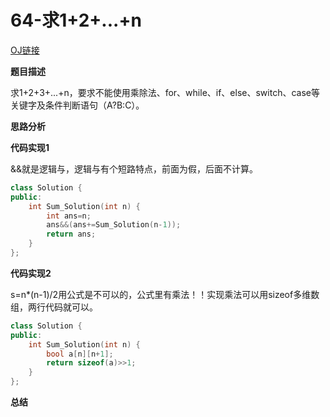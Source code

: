 # 64-求1+2+...+n

[OJ链接](https://www.nowcoder.com/practice/7a0da8fc483247ff8800059e12d7caf1?tpId=13&tqId=11200&tPage=3&rp=1&ru=%2Fta%2Fcoding-interviews&qru=%2Fta%2Fcoding-interviews%2Fquestion-ranking)

**题目描述**

求1+2+3+...+n，要求不能使用乘除法、for、while、if、else、switch、case等关键字及条件判断语句（A?B:C）。

**思路分析**

**代码实现1**

&&就是逻辑与，逻辑与有个短路特点，前面为假，后面不计算。

```c++
class Solution {
public:
    int Sum_Solution(int n) {
        int ans=n;
        ans&&(ans+=Sum_Solution(n-1));
        return ans;
    }
};
```

**代码实现2**

s=n*(n-1)/2用公式是不可以的，公式里有乘法！！实现乘法可以用sizeof多维数组，两行代码就可以。

```c++
class Solution {
public:
    int Sum_Solution(int n) {
        bool a[n][n+1];
        return sizeof(a)>>1;
    }
};
```

**总结**

